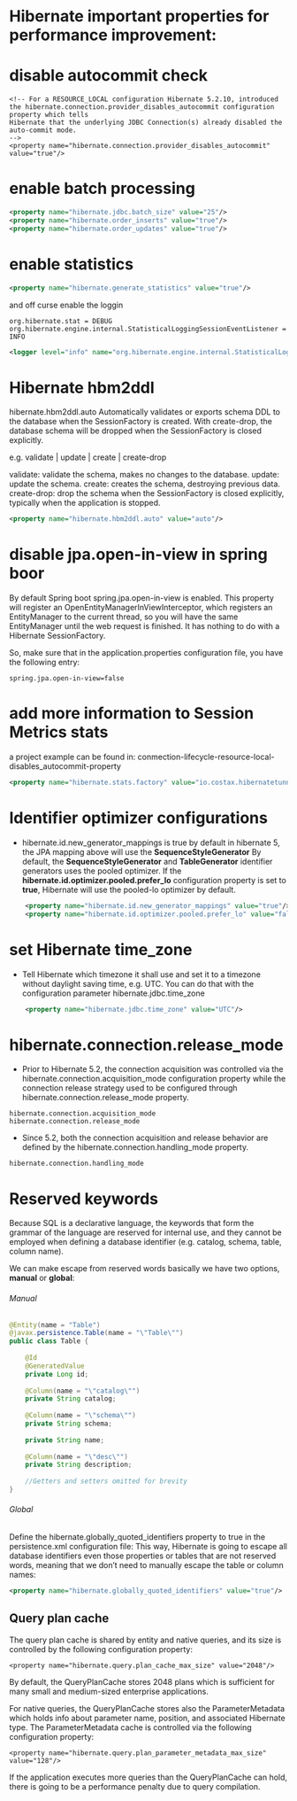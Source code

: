 # Hibernate important properties for performance improvement:


# disable autocommit check
```
<!-- For a RESOURCE_LOCAL configuration Hibernate 5.2.10, introduced the hibernate.connection.provider_disables_autocommit configuration property which tells
Hibernate that the underlying JDBC Connection(s) already disabled the auto-commit mode.
-->
<property name="hibernate.connection.provider_disables_autocommit" value="true"/>
```


# enable batch processing

```xml
<property name="hibernate.jdbc.batch_size" value="25"/>
<property name="hibernate.order_inserts" value="true"/>
<property name="hibernate.order_updates" value="true"/>
```

# enable statistics

```xml
<property name="hibernate.generate_statistics" value="true"/>

```

and off curse enable the loggin 

```properties
org.hibernate.stat = DEBUG
org.hibernate.engine.internal.StatisticalLoggingSessionEventListener = INFO
```

```xml
<logger level="info" name="org.hibernate.engine.internal.StatisticalLoggingSessionEventListener"/>
```



# Hibernate hbm2ddl


hibernate.hbm2ddl.auto Automatically validates or exports schema DDL to the database when the SessionFactory is created. With create-drop, the database schema will be dropped when the SessionFactory is closed explicitly.

e.g. validate | update | create | create-drop

validate: validate the schema, makes no changes to the database.
update: update the schema.
create: creates the schema, destroying previous data.
create-drop: drop the schema when the SessionFactory is closed explicitly, typically when the application is stopped.

```xml
<property name="hibernate.hbm2ddl.auto" value="auto"/>
```

# disable jpa.open-in-view in spring boor
By default Spring boot spring.jpa.open-in-view is enabled.
This property will register an OpenEntityManagerInViewInterceptor, which registers an EntityManager to the current thread, so you will have the same EntityManager until the web request is finished. It has nothing to do with a Hibernate SessionFactory.

So, make sure that in the application.properties configuration file, you have the following entry:


```properties
spring.jpa.open-in-view=false
```

# add more information to Session Metrics stats

a project example can be found in: conmection-lifecycle-resource-local-disables_autocommit-property


``` xml
<property name="hibernate.stats.factory" value="io.costax.hibernatetunning.statistics.TransactionStatisticsFactory"/>

```


# Identifier optimizer configurations

- hibernate.id.new_generator_mappings is true by default in hibernate 5,
  the JPA mapping above will use the **SequenceStyleGenerator**
  By default, the **SequenceStyleGenerator** and **TableGenerator** identifier generators uses the pooled optimizer.
  If the **hibernate.id.optimizer.pooled.prefer_lo**
  configuration property is set to **true**, Hibernate will use the pooled-lo optimizer by default.

```xml
    <property name="hibernate.id.new_generator_mappings" value="true"/>
    <property name="hibernate.id.optimizer.pooled.prefer_lo" value="false"/>
```


# set Hibernate time_zone 

- Tell Hibernate which timezone it shall use and set it to a timezone without 
daylight saving time, e.g. UTC. You can do that with the configuration parameter 
hibernate.jdbc.time_zone

```xml
    <property name="hibernate.jdbc.time_zone" value="UTC"/>
```


# hibernate.connection.release_mode

* Prior to Hibernate 5.2, the connection acquisition was controlled via the hibernate.connection.acquisition_mode configuration property while the connection release strategy used to be configured through hibernate.connection.release_mode property.
```
hibernate.connection.acquisition_mode
hibernate.connection.release_mode
```

* Since 5.2, both the connection acquisition and release behavior are defined by the hibernate.connection.handling_mode property.

```
hibernate.connection.handling_mode
```


# Reserved keywords

Because SQL is a declarative language, the keywords that form the grammar of the language are reserved for internal use, and they cannot be employed when defining a database identifier (e.g. catalog, schema, table, column name).

We can make escape from reserved words basically we have two options, **manual** or **global**:

###### Manual

```java
@Entity(name = "Table")
@javax.persistence.Table(name = "\"Table\"")
public class Table {
 
    @Id
    @GeneratedValue
    private Long id;
 
    @Column(name = "\"catalog\"")
    private String catalog;
 
    @Column(name = "\"schema\"")
    private String schema;
 
    private String name;
 
    @Column(name = "\"desc\"")
    private String description;
 
    //Getters and setters omitted for brevity
}
```

###### Global

Define the hibernate.globally_quoted_identifiers property to true in the persistence.xml configuration file:
This way, Hibernate is going to escape all database identifiers even those properties or tables that are not reserved words, meaning that we don’t need to manually escape the table or column names:

```xml
<property name="hibernate.globally_quoted_identifiers" value="true"/>
```

## Query plan cache

The query plan cache is shared by entity and native queries, and its size is controlled by the
following configuration property:

`<property name="hibernate.query.plan_cache_max_size" value="2048"/>`

By default, the QueryPlanCache stores 2048 plans which is sufficient for many small and
medium-sized enterprise applications.

For native queries, the QueryPlanCache stores also the ParameterMetadata which holds info about
parameter name, position, and associated Hibernate type.
The ParameterMetadata cache is controlled via the following configuration property:

`<property name="hibernate.query.plan_parameter_metadata_max_size" value="128"/>`

If the application executes more queries than the QueryPlanCache can hold, there is going to be
a performance penalty due to query compilation.
